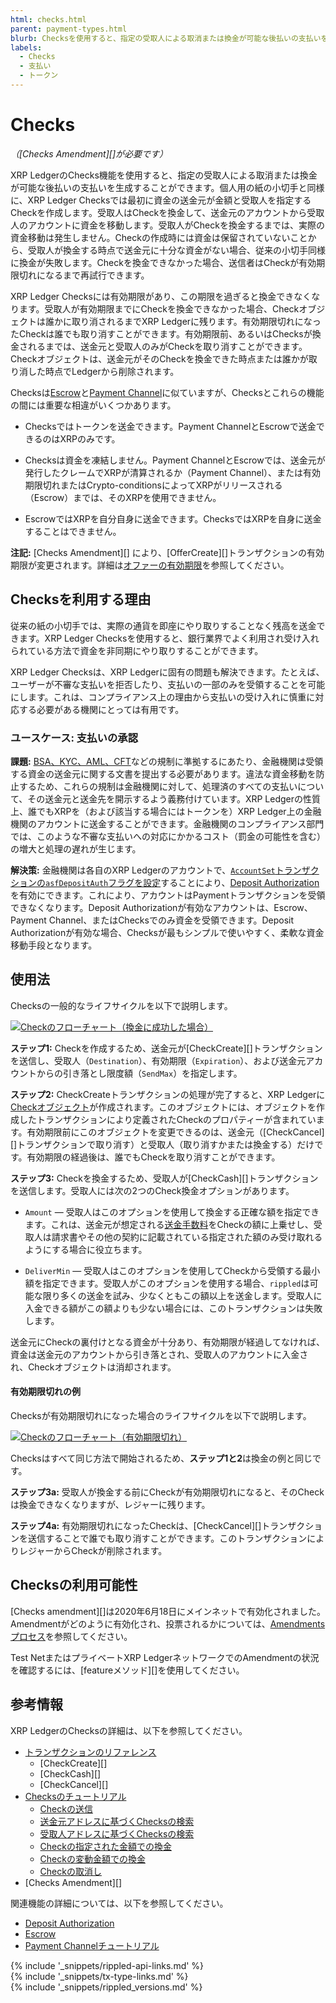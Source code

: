 ```yaml
---
html: checks.html
parent: payment-types.html
blurb: Checksを使用すると、指定の受取人による取消または換金が可能な後払いの支払いを生成することができます。
labels:
  - Checks
  - 支払い
  - トークン
---
```

# Checks

_（[Checks Amendment][]が必要です）_

XRP LedgerのChecks機能を使用すると、指定の受取人による取消または換金が可能な後払いの支払いを生成することができます。個人用の紙の小切手と同様に、XRP Ledger Checksでは最初に資金の送金元が金額と受取人を指定するCheckを作成します。受取人はCheckを換金して、送金元のアカウントから受取人のアカウントに資金を移動します。受取人がCheckを換金するまでは、実際の資金移動は発生しません。Checkの作成時には資金は保留されていないことから、受取人が換金する時点で送金元に十分な資金がない場合、従来の小切手同様に換金が失敗します。Checkを換金できなかった場合、送信者はCheckが有効期限切れになるまで再試行できます。

XRP Ledger Checksには有効期限があり、この期限を過ぎると換金できなくなります。受取人が有効期限までにCheckを換金できなかった場合、Checkオブジェクトは誰かに取り消されるまでXRP Ledgerに残ります。有効期限切れになったCheckは誰でも取り消すことができます。有効期限前、あるいはChecksが換金されるまでは、送金元と受取人のみがCheckを取り消すことができます。Checkオブジェクトは、送金元がそのCheckを換金できた時点または誰かが取り消した時点でLedgerから削除されます。

Checksは[Escrow](escrow.html)と[Payment Channel](use-payment-channels.html)に似ていますが、Checksとこれらの機能の間には重要な相違がいくつかあります。

* Checksではトークンを送金できます。Payment ChannelとEscrowで送金できるのはXRPのみです。

* Checksは資金を凍結しません。Payment ChannelとEscrowでは、送金元が発行したクレームでXRPが清算されるか（Payment Channel）、または有効期限切れまたはCrypto-conditionsによってXRPがリリースされる（Escrow）までは、そのXRPを使用できません。

* EscrowではXRPを自分自身に送金できます。ChecksではXRPを自身に送金することはできません。


**注記:** [Checks Amendment][] により、[OfferCreate][]トランザクションの有効期限が変更されます。詳細は[オファーの有効期限](offers.html#オファーの有効期限)を参照してください。


## Checksを利用する理由

従来の紙の小切手では、実際の通貨を即座にやり取りすることなく残高を送金できます。XRP Ledger Checksを使用すると、銀行業界でよく利用され受け入れられている方法で資金を非同期にやり取りすることができます。

XRP Ledger Checksは、XRP Ledgerに固有の問題も解決できます。たとえば、ユーザーが不審な支払いを拒否したり、支払いの一部のみを受領することを可能にします。これは、コンプライアンス上の理由から支払いの受け入れに慎重に対応する必要がある機関にとっては有用です。


### ユースケース: 支払いの承認

**課題:** [BSA、KYC、AML、CFT](stablecoin-compliance-guidelines.html)などの規制に準拠するにあたり、金融機関は受領する資金の送金元に関する文書を提出する必要があります。違法な資金移動を防止するため、これらの規制は金融機関に対して、処理済のすべての支払いについて、その送金元と送金先を開示するよう義務付けています。XRP Ledgerの性質上、誰でもXRPを（および該当する場合にはトークンを）XRP Ledger上の金融機関のアカウントに送金することができます。金融機関のコンプライアンス部門では、このような不審な支払いへの対応にかかるコスト（罰金の可能性を含む）の増大と処理の遅れが生じます。

**解決策:** 金融機関は各自のXRP Ledgerのアカウントで、[`AccountSet`トランザクションの`asfDepositAuth`フラグを設定](accountset.html)することにより、[Deposit Authorization](depositauth.html)を有効にできます。これにより、アカウントはPaymentトランザクションを受領できなくなります。Deposit Authorizationが有効なアカウントは、Escrow、Payment Channel、またはChecksでのみ資金を受領できます。Deposit Authorizationが有効な場合、Checksが最もシンプルで使いやすく、柔軟な資金移動手段となります。


## 使用法

Checksの一般的なライフサイクルを以下で説明します。

<!--{# Diagram source: https://docs.google.com/drawings/d/1Ez8OZVB2TLH-b_kSFOAgfYqXlEQt4KaUBW6F3TJAv_Q/edit #}-->

[![Checkのフローチャート（換金に成功した場合）](img/checks-happy-path.ja.png)](img/checks-happy-path.ja.png)

**ステップ1:** Checkを作成するため、送金元が[CheckCreate][]トランザクションを送信し、受取人（`Destination`）、有効期限（`Expiration`）、および送金元アカウントからの引き落とし限度額（`SendMax`）を指定します。


**ステップ2:** CheckCreateトランザクションの処理が完了すると、XRP Ledgerに[Checkオブジェクト](check.html)が作成されます。このオブジェクトには、オブジェクトを作成したトランザクションにより定義されたCheckのプロパティーが含まれています。有効期限前にこのオブジェクトを変更できるのは、送金元（[CheckCancel][]トランザクションで取り消す）と受取人（取り消すかまたは換金する）だけです。有効期限の経過後は、誰でもCheckを取り消すことができます。

**ステップ3:** Checkを換金するため、受取人が[CheckCash][]トランザクションを送信します。受取人には次の2つのCheck換金オプションがあります。

* `Amount` — 受取人はこのオプションを使用して換金する正確な額を指定できます。これは、送金元が想定される[送金手数料](transfer-fees.html)をCheckの額に上乗せし、受取人は請求書やその他の契約に記載されている指定された額のみ受け取れるようにする場合に役立ちます。

* `DeliverMin` — 受取人はこのオプションを使用してCheckから受領する最小額を指定できます。受取人がこのオプションを使用する場合、`rippled`は可能な限り多くの送金を試み、少なくともこの額以上を送金します。受取人に入金できる額がこの額よりも少ない場合には、このトランザクションは失敗します。

送金元にCheckの裏付けとなる資金が十分あり、有効期限が経過してなければ、資金は送金元のアカウントから引き落とされ、受取人のアカウントに入金され、Checkオブジェクトは消却されます。



#### 有効期限切れの例

Checksが有効期限切れになった場合のライフサイクルを以下で説明します。

<!--{# Diagram source: https://docs.google.com/drawings/d/11auqa0kVUPonqlc_RaQUfHcSkUI47xneSKpwlLxzSK0/edit #}-->

[![Checkのフローチャート（有効期限切れ）](img/checks-expiration.ja.png)](img/checks-expiration.ja.png)


Checksはすべて同じ方法で開始されるため、**ステップ1と2**は換金の例と同じです。

**ステップ3a:** 受取人が換金する前にCheckが有効期限切れになると、そのCheckは換金できなくなりますが、レジャーに残ります。

**ステップ4a:** 有効期限切れになったCheckは、[CheckCancel][]トランザクションを送信することで誰でも取り消すことができます。このトランザクションによりレジャーからCheckが削除されます。  



## Checksの利用可能性

[Checks amendment][]は2020年6月18日にメインネットで有効化されました。Amendmentがどのように有効化され、投票されるかについては、[Amendmentsプロセス](amendments.html#amendmentプロセス)を参照してください。

Test NetまたはプライベートXRP LedgerネットワークでのAmendmentの状況を確認するには、[featureメソッド][]を使用してください。


## 参考情報

XRP LedgerのChecksの詳細は、以下を参照してください。

- [トランザクションのリファレンス](transaction-types.html)
    - [CheckCreate][]
    - [CheckCash][]
    - [CheckCancel][]
- [Checksのチュートリアル](use-checks.html)
    - [Checkの送信](send-a-check.html)
    - [送金元アドレスに基づくChecksの検索](look-up-checks-by-sender.html)
    - [受取人アドレスに基づくChecksの検索](look-up-checks-by-recipient.html)
    - [Checkの指定された金額での換金](cash-a-check-for-an-exact-amount.html)
    - [Checkの変動金額での換金](cash-a-check-for-a-flexible-amount.html)
    - [Checkの取消し](cancel-a-check.html)
- [Checks Amendment][]

関連機能の詳細については、以下を参照してください。

* [Deposit Authorization](depositauth.html)
* [Escrow](escrow.html)
* [Payment Channelチュートリアル](use-payment-channels.html)


<!--{# common link defs #}-->
{% include '_snippets/rippled-api-links.md' %}			
{% include '_snippets/tx-type-links.md' %}			
{% include '_snippets/rippled_versions.md' %}
